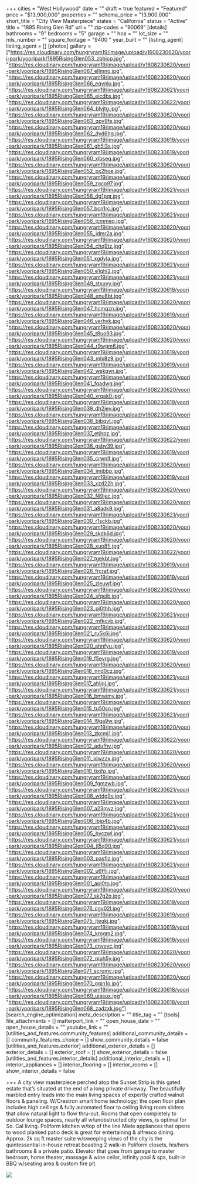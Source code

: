 +++
cities = "West Hollywood"
date = ""
draft = true
featured = "Featured"
price = "$13,900,000"
properties = ""
schema_price = "13.900.000"
short_title = "City View Masterpiece"
states = "California"
status = "Active"
title = "1895 Rising Glen Rd"
url = ""
zip-codes = "90069"
[details]
bathrooms = "9"
bedrooms = "5"
garage = ""
hoa = ""
lot_size = ""
mls_number = ""
square_footage = "9400 "
year_built = ""
[listing_agent]
listing_agent = []
[photos]
gallery = ["https://res.cloudinary.com/hungryram19/image/upload/v1608230620/yoori-park/yooripark/1895RisingGlen053_zbhicp.jpg", "https://res.cloudinary.com/hungryram19/image/upload/v1608230620/yoori-park/yooripark/1895RisingGlen067_ellmno.jpg", "https://res.cloudinary.com/hungryram19/image/upload/v1608230620/yoori-park/yooripark/1895RisingGlen066_eqynlu.jpg", "https://res.cloudinary.com/hungryram19/image/upload/v1608230621/yoori-park/yooripark/1895RisingGlen065_eicdbs.jpg", "https://res.cloudinary.com/hungryram19/image/upload/v1608230622/yoori-park/yooripark/1895RisingGlen064_blvjtg.jpg", "https://res.cloudinary.com/hungryram19/image/upload/v1608230620/yoori-park/yooripark/1895RisingGlen063_qpv9fe.jpg", "https://res.cloudinary.com/hungryram19/image/upload/v1608230620/yoori-park/yooripark/1895RisingGlen062_dyd6hg.jpg", "https://res.cloudinary.com/hungryram19/image/upload/v1608230619/yoori-park/yooripark/1895RisingGlen061_gh5l3s.jpg", "https://res.cloudinary.com/hungryram19/image/upload/v1608230619/yoori-park/yooripark/1895RisingGlen060_xlbseq.jpg", "https://res.cloudinary.com/hungryram19/image/upload/v1608230620/yoori-park/yooripark/1895RisingGlen052_px2hoe.jpg", "https://res.cloudinary.com/hungryram19/image/upload/v1608230620/yoori-park/yooripark/1895RisingGlen059_zgco97.jpg", "https://res.cloudinary.com/hungryram19/image/upload/v1608230621/yoori-park/yooripark/1895RisingGlen058_dg1pqr.jpg", "https://res.cloudinary.com/hungryram19/image/upload/v1608230621/yoori-park/yooripark/1895RisingGlen057_bcn1rc.jpg", "https://res.cloudinary.com/hungryram19/image/upload/v1608230621/yoori-park/yooripark/1895RisingGlen056_jcmmeq.jpg", "https://res.cloudinary.com/hungryram19/image/upload/v1608230620/yoori-park/yooripark/1895RisingGlen055_jdmr2a.jpg", "https://res.cloudinary.com/hungryram19/image/upload/v1608230620/yoori-park/yooripark/1895RisingGlen054_chq9tz.jpg", "https://res.cloudinary.com/hungryram19/image/upload/v1608230621/yoori-park/yooripark/1895RisingGlen051_xgdyla.jpg", "https://res.cloudinary.com/hungryram19/image/upload/v1608230621/yoori-park/yooripark/1895RisingGlen050_e1ghi2.jpg", "https://res.cloudinary.com/hungryram19/image/upload/v1608230621/yoori-park/yooripark/1895RisingGlen049_stxuvy.jpg", "https://res.cloudinary.com/hungryram19/image/upload/v1608230619/yoori-park/yooripark/1895RisingGlen048_enu8bt.jpg", "https://res.cloudinary.com/hungryram19/image/upload/v1608230620/yoori-park/yooripark/1895RisingGlen047_hcmqzn.jpg", "https://res.cloudinary.com/hungryram19/image/upload/v1608230619/yoori-park/yooripark/1895RisingGlen046_verhvk.jpg", "https://res.cloudinary.com/hungryram19/image/upload/v1608230620/yoori-park/yooripark/1895RisingGlen045_t8uo93.jpg", "https://res.cloudinary.com/hungryram19/image/upload/v1608230620/yoori-park/yooripark/1895RisingGlen044_r9wgm6.jpg", "https://res.cloudinary.com/hungryram19/image/upload/v1608230619/yoori-park/yooripark/1895RisingGlen043_mlx8z9.jpg", "https://res.cloudinary.com/hungryram19/image/upload/v1608230619/yoori-park/yooripark/1895RisingGlen042_wekqyn.jpg", "https://res.cloudinary.com/hungryram19/image/upload/v1608230620/yoori-park/yooripark/1895RisingGlen041_fqadwg.jpg", "https://res.cloudinary.com/hungryram19/image/upload/v1608230620/yoori-park/yooripark/1895RisingGlen040_xrqak0.jpg", "https://res.cloudinary.com/hungryram19/image/upload/v1608230619/yoori-park/yooripark/1895RisingGlen039_dh2jev.jpg", "https://res.cloudinary.com/hungryram19/image/upload/v1608230620/yoori-park/yooripark/1895RisingGlen038_bibqvt.jpg", "https://res.cloudinary.com/hungryram19/image/upload/v1608230620/yoori-park/yooripark/1895RisingGlen037_etjhpz.jpg", "https://res.cloudinary.com/hungryram19/image/upload/v1608230622/yoori-park/yooripark/1895RisingGlen036_gsby39.jpg", "https://res.cloudinary.com/hungryram19/image/upload/v1608230619/yoori-park/yooripark/1895RisingGlen035_crwnlf.jpg", "https://res.cloudinary.com/hungryram19/image/upload/v1608230620/yoori-park/yooripark/1895RisingGlen034_imjbbp.jpg", "https://res.cloudinary.com/hungryram19/image/upload/v1608230619/yoori-park/yooripark/1895RisingGlen033_xzd22h.jpg", "https://res.cloudinary.com/hungryram19/image/upload/v1608230620/yoori-park/yooripark/1895RisingGlen032_f49jec.jpg", "https://res.cloudinary.com/hungryram19/image/upload/v1608230620/yoori-park/yooripark/1895RisingGlen031_a8adk9.jpg", "https://res.cloudinary.com/hungryram19/image/upload/v1608230621/yoori-park/yooripark/1895RisingGlen030_r1sckb.jpg", "https://res.cloudinary.com/hungryram19/image/upload/v1608230620/yoori-park/yooripark/1895RisingGlen029_skdk6d.jpg", "https://res.cloudinary.com/hungryram19/image/upload/v1608230620/yoori-park/yooripark/1895RisingGlen028_xuo8fi.jpg", "https://res.cloudinary.com/hungryram19/image/upload/v1608230622/yoori-park/yooripark/1895RisingGlen027_tgekbt.jpg", "https://res.cloudinary.com/hungryram19/image/upload/v1608230619/yoori-park/yooripark/1895RisingGlen026_frcraf.jpg", "https://res.cloudinary.com/hungryram19/image/upload/v1608230619/yoori-park/yooripark/1895RisingGlen025_zleuwf.jpg", "https://res.cloudinary.com/hungryram19/image/upload/v1608230620/yoori-park/yooripark/1895RisingGlen024_sfqeib.jpg", "https://res.cloudinary.com/hungryram19/image/upload/v1608230620/yoori-park/yooripark/1895RisingGlen023_pj0thh.jpg", "https://res.cloudinary.com/hungryram19/image/upload/v1608230621/yoori-park/yooripark/1895RisingGlen022_mfkcvb.jpg", "https://res.cloudinary.com/hungryram19/image/upload/v1608230621/yoori-park/yooripark/1895RisingGlen021_ru5k6i.jpg", "https://res.cloudinary.com/hungryram19/image/upload/v1608230620/yoori-park/yooripark/1895RisingGlen020_ahnfyu.jpg", "https://res.cloudinary.com/hungryram19/image/upload/v1608230619/yoori-park/yooripark/1895RisingGlen019_f5evrg.jpg", "https://res.cloudinary.com/hungryram19/image/upload/v1608230620/yoori-park/yooripark/1895RisingGlen018_nnd0cz.jpg", "https://res.cloudinary.com/hungryram19/image/upload/v1608230621/yoori-park/yooripark/1895RisingGlen017_ahljqj.jpg", "https://res.cloudinary.com/hungryram19/image/upload/v1608230621/yoori-park/yooripark/1895RisingGlen016_bmwimy.jpg", "https://res.cloudinary.com/hungryram19/image/upload/v1608230620/yoori-park/yooripark/1895RisingGlen015_tu50sn.jpg", "https://res.cloudinary.com/hungryram19/image/upload/v1608230621/yoori-park/yooripark/1895RisingGlen014_l9ga9w.jpg", "https://res.cloudinary.com/hungryram19/image/upload/v1608230620/yoori-park/yooripark/1895RisingGlen013_zkcmj1.jpg", "https://res.cloudinary.com/hungryram19/image/upload/v1608230622/yoori-park/yooripark/1895RisingGlen012_adufhv.jpg", "https://res.cloudinary.com/hungryram19/image/upload/v1608230620/yoori-park/yooripark/1895RisingGlen011_idwzzx.jpg", "https://res.cloudinary.com/hungryram19/image/upload/v1608230620/yoori-park/yooripark/1895RisingGlen010_tixifp.jpg", "https://res.cloudinary.com/hungryram19/image/upload/v1608230620/yoori-park/yooripark/1895RisingGlen009_fgmzwb.jpg", "https://res.cloudinary.com/hungryram19/image/upload/v1608230621/yoori-park/yooripark/1895RisingGlen008_wtdg9v.jpg", "https://res.cloudinary.com/hungryram19/image/upload/v1608230621/yoori-park/yooripark/1895RisingGlen007_a23mvz.jpg", "https://res.cloudinary.com/hungryram19/image/upload/v1608230621/yoori-park/yooripark/1895RisingGlen006_ibip4b.jpg", "https://res.cloudinary.com/hungryram19/image/upload/v1608230621/yoori-park/yooripark/1895RisingGlen005_hvczwl.jpg", "https://res.cloudinary.com/hungryram19/image/upload/v1608230621/yoori-park/yooripark/1895RisingGlen004_jl5q90.jpg", "https://res.cloudinary.com/hungryram19/image/upload/v1608230621/yoori-park/yooripark/1895RisingGlen003_pasflz.jpg", "https://res.cloudinary.com/hungryram19/image/upload/v1608230621/yoori-park/yooripark/1895RisingGlen002_u6ffjj.jpg", "https://res.cloudinary.com/hungryram19/image/upload/v1608230621/yoori-park/yooripark/1895RisingGlen001_api0to.jpg", "https://res.cloudinary.com/hungryram19/image/upload/v1608230620/yoori-park/yooripark/1895RisingGlen077_sk7g2q.jpg", "https://res.cloudinary.com/hungryram19/image/upload/v1608230619/yoori-park/yooripark/1895RisingGlen076_cgv02l.jpg", "https://res.cloudinary.com/hungryram19/image/upload/v1608230619/yoori-park/yooripark/1895RisingGlen075_jteqkj.jpg", "https://res.cloudinary.com/hungryram19/image/upload/v1608230619/yoori-park/yooripark/1895RisingGlen074_krogm2.jpg", "https://res.cloudinary.com/hungryram19/image/upload/v1608230619/yoori-park/yooripark/1895RisingGlen073_cnyyyc.jpg", "https://res.cloudinary.com/hungryram19/image/upload/v1608230620/yoori-park/yooripark/1895RisingGlen072_piuh5y.jpg", "https://res.cloudinary.com/hungryram19/image/upload/v1608230620/yoori-park/yooripark/1895RisingGlen071_scromc.jpg", "https://res.cloudinary.com/hungryram19/image/upload/v1608230620/yoori-park/yooripark/1895RisingGlen070_ggjn1o.jpg", "https://res.cloudinary.com/hungryram19/image/upload/v1608230618/yoori-park/yooripark/1895RisingGlen069_uiasux.jpg", "https://res.cloudinary.com/hungryram19/image/upload/v1608230618/yoori-park/yooripark/1895RisingGlen068_zadzxk.jpg"]
[search_engine_optimization]
meta_description = ""
title_tag = ""
[tools]
file_attachments = []
matterport_link = ""
open_house_date = ""
open_house_details = ""
youtube_link = ""
[utilities_and_features.community_features]
additional_community_details = []
community_features_choice = []
show_community_details = false
[utilities_and_features.exterior]
additional_exterior_details = []
exterior_details = []
exterior_roof = []
show_exterior_details = false
[utilities_and_features.interior_details]
additional_interior_details = []
interior_appliances = []
interior_flooring = []
interior_rooms = []
show_interior_details = false

+++
A city view masterpiece perched atop the Sunset Strip is this gated estate that’s situated at the end of a long private driveway. The beautifully marbled entry leads into the main living spaces of expertly crafted walnut floors & paneling. W/Crestron smart home technology; the open floor plan includes high ceilings & fully automated floor to ceiling living room sliders that allow natural light to flow thru-out. Rooms that open completely to outdoor lounge spaces, nearly all w/unobstructed city views, is optimal for So. Cal living. Poliform kitchen w/top of the line Miele appliances that opens to wood planked patio deck is great for entertaining & alfresco dining. Approx. 2k sq ft master suite w/sweeping views of the city is the quintessential in-house retreat boasting 2 walk-in Poliform closets, his/hers bathrooms & a private patio. Elevator that goes from garage to master bedroom, home theater, massage & wine cellar, infinity pool & spa, built-in BBQ w/seating area & custom fire pit.

  
![](https://res.cloudinary.com/hungryram19/image/upload/v1608162411/yoori-park/yooripark/revelbg2_iom7bo.jpg)